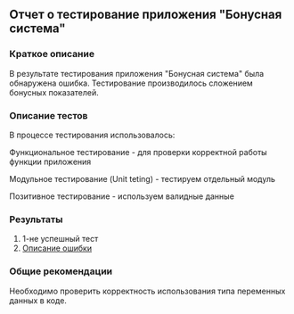 ## Отчет о тестирование приложения "Бонусная система"
### Краткое описание ###

В результате тестирования приложения "Бонусная система" была обнаружена ошибка. Тестирование производилось сложением бонусных показателей.

### Описание тестов ###

В процессе тестирования использовалось:

Функциональное тестирование -  для проверки корректной работы функции приложения

Модульное тестирование (Unit teting) - тестируем отдельный модуль

Позитивное тестирование - используем валидные данные

### Результаты ###

1. 1-не успешный тест
2. [Описание ошибки](https://github.com/SergeyQA13/Start-java-1.2-2/issues/1)

### Общие рекомендации ###

Необходимо проверить корректность использования типа переменных данных в коде.